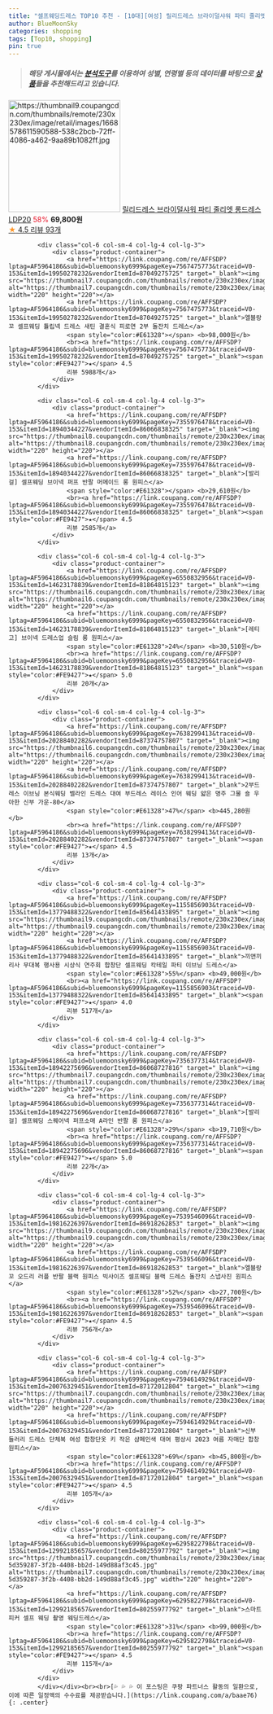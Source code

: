 ```yaml
---
title: "셀프웨딩드레스 TOP10 추천 - [10대][여성] 릴리드레스 브라이덜샤워 파티 줄리엣 롱드레스 LDP20"
author: BlueMoonSky
categories: shopping
tags: [Top10, shopping]
pin: true
---
```


> ##### 해당 게시물에서는 [**분석도구**](https://itemscout.io/)를 이용하여 **성별**, **연령별** 등의 데이터를 바탕으로 [**상품**](https://link.coupang.com/a/baae76)들을 추천해드리고 있습니다.
<div class="container"><div class="row">
            <div class="col-6 col-sm-4 col-lg-4 col-lg-3">
                <div class="product-container">
                    <a href="https://link.coupang.com/re/AFFSDP?lptag=AF5964186&subid=bluemoonsky6999&pageKey=5455952715&traceid=V0-153&itemId=8339231862&vendorItemId=75627043526" target="_blank"><img src="https://thumbnail9.coupangcdn.com/thumbnails/remote/230x230ex/image/retail/images/1668578611590588-538c2bcb-72ff-4086-a462-9aa89b1082ff.jpg" alt="https://thumbnail9.coupangcdn.com/thumbnails/remote/230x230ex/image/retail/images/1668578611590588-538c2bcb-72ff-4086-a462-9aa89b1082ff.jpg" width="220" height="220"></a>
                    <a href="https://link.coupang.com/re/AFFSDP?lptag=AF5964186&subid=bluemoonsky6999&pageKey=5455952715&traceid=V0-153&itemId=8339231862&vendorItemId=75627043526" target="_blank">릴리드레스 브라이덜샤워 파티 줄리엣 롱드레스 LDP20</a>
                    <span style="color:#E61328">58%</span> <b>69,800원</b>
                    <br><a href="https://link.coupang.com/re/AFFSDP?lptag=AF5964186&subid=bluemoonsky6999&pageKey=5455952715&traceid=V0-153&itemId=8339231862&vendorItemId=75627043526" target="_blank"><span style="color:#FE9427">★</span> 4.5
                    리뷰 93개</a>
                </div>
            </div>
            
            <div class="col-6 col-sm-4 col-lg-4 col-lg-3">
                <div class="product-container">
                    <a href="https://link.coupang.com/re/AFFSDP?lptag=AF5964186&subid=bluemoonsky6999&pageKey=7567475773&traceid=V0-153&itemId=19950278232&vendorItemId=87049275725" target="_blank"><img src="https://thumbnail7.coupangcdn.com/thumbnails/remote/230x230ex/image/vendor_inventory/6463/27153bafac0139887ae4da15896b14e86348dcbcfc3ce2b39dc697ffee2a.jpg" alt="https://thumbnail7.coupangcdn.com/thumbnails/remote/230x230ex/image/vendor_inventory/6463/27153bafac0139887ae4da15896b14e86348dcbcfc3ce2b39dc697ffee2a.jpg" width="220" height="220"></a>
                    <a href="https://link.coupang.com/re/AFFSDP?lptag=AF5964186&subid=bluemoonsky6999&pageKey=7567475773&traceid=V0-153&itemId=19950278232&vendorItemId=87049275725" target="_blank">엘블랑꼬 셀프웨딩 튤립넥 드레스 새틴 결혼식 피로연 2부 돌잔치 드레스</a>
                    <span style="color:#E61328"></span> <b>98,000원</b>
                    <br><a href="https://link.coupang.com/re/AFFSDP?lptag=AF5964186&subid=bluemoonsky6999&pageKey=7567475773&traceid=V0-153&itemId=19950278232&vendorItemId=87049275725" target="_blank"><span style="color:#FE9427">★</span> 4.5
                    리뷰 5988개</a>
                </div>
            </div>
            
            <div class="col-6 col-sm-4 col-lg-4 col-lg-3">
                <div class="product-container">
                    <a href="https://link.coupang.com/re/AFFSDP?lptag=AF5964186&subid=bluemoonsky6999&pageKey=7355976478&traceid=V0-153&itemId=18940344227&vendorItemId=86066838325" target="_blank"><img src="https://thumbnail8.coupangcdn.com/thumbnails/remote/230x230ex/image/vendor_inventory/3ee7/400f2f3c57aaba4798ef00b0d46a97d1b71cfcff9f560909683e0d099dc1.JPG" alt="https://thumbnail8.coupangcdn.com/thumbnails/remote/230x230ex/image/vendor_inventory/3ee7/400f2f3c57aaba4798ef00b0d46a97d1b71cfcff9f560909683e0d099dc1.JPG" width="220" height="220"></a>
                    <a href="https://link.coupang.com/re/AFFSDP?lptag=AF5964186&subid=bluemoonsky6999&pageKey=7355976478&traceid=V0-153&itemId=18940344227&vendorItemId=86066838325" target="_blank">[발리걸] 셀프웨딩 브이넥 퍼프 반팔 머메이드 롱 원피스</a>
                    <span style="color:#E61328"></span> <b>29,610원</b>
                    <br><a href="https://link.coupang.com/re/AFFSDP?lptag=AF5964186&subid=bluemoonsky6999&pageKey=7355976478&traceid=V0-153&itemId=18940344227&vendorItemId=86066838325" target="_blank"><span style="color:#FE9427">★</span> 4.5
                    리뷰 2585개</a>
                </div>
            </div>
            
            <div class="col-6 col-sm-4 col-lg-4 col-lg-3">
                <div class="product-container">
                    <a href="https://link.coupang.com/re/AFFSDP?lptag=AF5964186&subid=bluemoonsky6999&pageKey=6550832956&traceid=V0-153&itemId=14623178839&vendorItemId=81864815123" target="_blank"><img src="https://thumbnail6.coupangcdn.com/thumbnails/remote/230x230ex/image/vendor_inventory/bb70/1e87a0ef947a2d6d98e8df5e56ffad175d897911594aa1dce639043288a7.jpg" alt="https://thumbnail6.coupangcdn.com/thumbnails/remote/230x230ex/image/vendor_inventory/bb70/1e87a0ef947a2d6d98e8df5e56ffad175d897911594aa1dce639043288a7.jpg" width="220" height="220"></a>
                    <a href="https://link.coupang.com/re/AFFSDP?lptag=AF5964186&subid=bluemoonsky6999&pageKey=6550832956&traceid=V0-153&itemId=14623178839&vendorItemId=81864815123" target="_blank">[레티고] 브이넥 드레스업 슬림 롱 원피스</a>
                    <span style="color:#E61328">24%</span> <b>30,510원</b>
                    <br><a href="https://link.coupang.com/re/AFFSDP?lptag=AF5964186&subid=bluemoonsky6999&pageKey=6550832956&traceid=V0-153&itemId=14623178839&vendorItemId=81864815123" target="_blank"><span style="color:#FE9427">★</span> 5.0
                    리뷰 20개</a>
                </div>
            </div>
            
            <div class="col-6 col-sm-4 col-lg-4 col-lg-3">
                <div class="product-container">
                    <a href="https://link.coupang.com/re/AFFSDP?lptag=AF5964186&subid=bluemoonsky6999&pageKey=7638299413&traceid=V0-153&itemId=20288402282&vendorItemId=87374757807" target="_blank"><img src="https://thumbnail6.coupangcdn.com/thumbnails/remote/230x230ex/image/vendor_inventory/e046/e8f2bb3a07762986c486a69125654cac3a3f46488c21f0fe9a90b1a96f96.jpg" alt="https://thumbnail6.coupangcdn.com/thumbnails/remote/230x230ex/image/vendor_inventory/e046/e8f2bb3a07762986c486a69125654cac3a3f46488c21f0fe9a90b1a96f96.jpg" width="220" height="220"></a>
                    <a href="https://link.coupang.com/re/AFFSDP?lptag=AF5964186&subid=bluemoonsky6999&pageKey=7638299413&traceid=V0-153&itemId=20288402282&vendorItemId=87374757807" target="_blank">2부드레스 이브닝 본식웨딩 벨라인 드레스 대여 부드레스 레이스 인어 웨딩 얇은 명주 그물 숄 우아한 신부 가운-80</a>
                    <span style="color:#E61328">47%</span> <b>445,280원</b>
                    <br><a href="https://link.coupang.com/re/AFFSDP?lptag=AF5964186&subid=bluemoonsky6999&pageKey=7638299413&traceid=V0-153&itemId=20288402282&vendorItemId=87374757807" target="_blank"><span style="color:#FE9427">★</span> 4.5
                    리뷰 13개</a>
                </div>
            </div>
            
            <div class="col-6 col-sm-4 col-lg-4 col-lg-3">
                <div class="product-container">
                    <a href="https://link.coupang.com/re/AFFSDP?lptag=AF5964186&subid=bluemoonsky6999&pageKey=1155856903&traceid=V0-153&itemId=13779488322&vendorItemId=85641433895" target="_blank"><img src="https://thumbnail9.coupangcdn.com/thumbnails/remote/230x230ex/image/vendor_inventory/c5cc/13e534435968b4dd8dd36fd5c2746cc3bc9dc28e3e3b2651a9a7dffb4e3d.jpg" alt="https://thumbnail9.coupangcdn.com/thumbnails/remote/230x230ex/image/vendor_inventory/c5cc/13e534435968b4dd8dd36fd5c2746cc3bc9dc28e3e3b2651a9a7dffb4e3d.jpg" width="220" height="220"></a>
                    <a href="https://link.coupang.com/re/AFFSDP?lptag=AF5964186&subid=bluemoonsky6999&pageKey=1155856903&traceid=V0-153&itemId=13779488322&vendorItemId=85641433895" target="_blank">끼앤끼 리사 무대복 행사용 시상식 연주회 합창단 셀프웨딩 칵테일 파티 이브닝 드레스</a>
                    <span style="color:#E61328">55%</span> <b>49,000원</b>
                    <br><a href="https://link.coupang.com/re/AFFSDP?lptag=AF5964186&subid=bluemoonsky6999&pageKey=1155856903&traceid=V0-153&itemId=13779488322&vendorItemId=85641433895" target="_blank"><span style="color:#FE9427">★</span> 4.0
                    리뷰 517개</a>
                </div>
            </div>
            
            <div class="col-6 col-sm-4 col-lg-4 col-lg-3">
                <div class="product-container">
                    <a href="https://link.coupang.com/re/AFFSDP?lptag=AF5964186&subid=bluemoonsky6999&pageKey=7356377314&traceid=V0-153&itemId=18942275696&vendorItemId=86068727816" target="_blank"><img src="https://thumbnail7.coupangcdn.com/thumbnails/remote/230x230ex/image/vendor_inventory/e595/3116030e94f53d020c2d7f18e6c72ad9102218cc2b727d9546cdf92f26b9.JPG" alt="https://thumbnail7.coupangcdn.com/thumbnails/remote/230x230ex/image/vendor_inventory/e595/3116030e94f53d020c2d7f18e6c72ad9102218cc2b727d9546cdf92f26b9.JPG" width="220" height="220"></a>
                    <a href="https://link.coupang.com/re/AFFSDP?lptag=AF5964186&subid=bluemoonsky6999&pageKey=7356377314&traceid=V0-153&itemId=18942275696&vendorItemId=86068727816" target="_blank">[발리걸] 셀프웨딩 스퀘어넥 퍼프소매 A라인 반팔 롱 원피스</a>
                    <span style="color:#E61328">29%</span> <b>19,710원</b>
                    <br><a href="https://link.coupang.com/re/AFFSDP?lptag=AF5964186&subid=bluemoonsky6999&pageKey=7356377314&traceid=V0-153&itemId=18942275696&vendorItemId=86068727816" target="_blank"><span style="color:#FE9427">★</span> 5.0
                    리뷰 22개</a>
                </div>
            </div>
            
            <div class="col-6 col-sm-4 col-lg-4 col-lg-3">
                <div class="product-container">
                    <a href="https://link.coupang.com/re/AFFSDP?lptag=AF5964186&subid=bluemoonsky6999&pageKey=7539546096&traceid=V0-153&itemId=19816226397&vendorItemId=86918262853" target="_blank"><img src="https://thumbnail9.coupangcdn.com/thumbnails/remote/230x230ex/image/vendor_inventory/c8b5/028a638383693b07624128c5038dad45aefd8e395da0dbd0f51520c27147.jpg" alt="https://thumbnail9.coupangcdn.com/thumbnails/remote/230x230ex/image/vendor_inventory/c8b5/028a638383693b07624128c5038dad45aefd8e395da0dbd0f51520c27147.jpg" width="220" height="220"></a>
                    <a href="https://link.coupang.com/re/AFFSDP?lptag=AF5964186&subid=bluemoonsky6999&pageKey=7539546096&traceid=V0-153&itemId=19816226397&vendorItemId=86918262853" target="_blank">엘블랑꼬 오드리 러플 반팔 블랙 원피스 빅사이즈 셀프웨딩 블랙 드레스 돌잔치 스냅사진 원피스</a>
                    <span style="color:#E61328">52%</span> <b>27,700원</b>
                    <br><a href="https://link.coupang.com/re/AFFSDP?lptag=AF5964186&subid=bluemoonsky6999&pageKey=7539546096&traceid=V0-153&itemId=19816226397&vendorItemId=86918262853" target="_blank"><span style="color:#FE9427">★</span> 4.5
                    리뷰 756개</a>
                </div>
            </div>
            
            <div class="col-6 col-sm-4 col-lg-4 col-lg-3">
                <div class="product-container">
                    <a href="https://link.coupang.com/re/AFFSDP?lptag=AF5964186&subid=bluemoonsky6999&pageKey=7594614929&traceid=V0-153&itemId=20076329451&vendorItemId=87172012804" target="_blank"><img src="https://thumbnail7.coupangcdn.com/thumbnails/remote/230x230ex/image/vendor_inventory/7da2/ecc2738c698af06e821521483e82c0124680a9000d53818b528af6192a57.png" alt="https://thumbnail7.coupangcdn.com/thumbnails/remote/230x230ex/image/vendor_inventory/7da2/ecc2738c698af06e821521483e82c0124680a9000d53818b528af6192a57.png" width="220" height="220"></a>
                    <a href="https://link.coupang.com/re/AFFSDP?lptag=AF5964186&subid=bluemoonsky6999&pageKey=7594614929&traceid=V0-153&itemId=20076329451&vendorItemId=87172012804" target="_blank">신부 들러리 드레스 단체복 여성 합창단옷 키 작은 샴페인색 대여 평상시 2023 여름 자매단 합창 원피스</a>
                    <span style="color:#E61328">69%</span> <b>45,800원</b>
                    <br><a href="https://link.coupang.com/re/AFFSDP?lptag=AF5964186&subid=bluemoonsky6999&pageKey=7594614929&traceid=V0-153&itemId=20076329451&vendorItemId=87172012804" target="_blank"><span style="color:#FE9427">★</span> 4.5
                    리뷰 105개</a>
                </div>
            </div>
            
            <div class="col-6 col-sm-4 col-lg-4 col-lg-3">
                <div class="product-container">
                    <a href="https://link.coupang.com/re/AFFSDP?lptag=AF5964186&subid=bluemoonsky6999&pageKey=6295822798&traceid=V0-153&itemId=12992185657&vendorItemId=80255977792" target="_blank"><img src="https://thumbnail7.coupangcdn.com/thumbnails/remote/230x230ex/image/retail/images/16698835390039863-5d359287-3f2b-4408-bb2d-149d88af3c45.jpg" alt="https://thumbnail7.coupangcdn.com/thumbnails/remote/230x230ex/image/retail/images/16698835390039863-5d359287-3f2b-4408-bb2d-149d88af3c45.jpg" width="220" height="220"></a>
                    <a href="https://link.coupang.com/re/AFFSDP?lptag=AF5964186&subid=bluemoonsky6999&pageKey=6295822798&traceid=V0-153&itemId=12992185657&vendorItemId=80255977792" target="_blank">스마트피커 셀프 웨딩 촬영 웨딩드레스</a>
                    <span style="color:#E61328">31%</span> <b>99,000원</b>
                    <br><a href="https://link.coupang.com/re/AFFSDP?lptag=AF5964186&subid=bluemoonsky6999&pageKey=6295822798&traceid=V0-153&itemId=12992185657&vendorItemId=80255977792" target="_blank"><span style="color:#FE9427">★</span> 4.5
                    리뷰 115개</a>
                </div>
            </div>
            </div></div><br><br>[💦 💦 💦 이 포스팅은 쿠팡 파트너스 활동의 일환으로, 이에 따른 일정액의 수수료를 제공받습니다.](https://link.coupang.com/a/baae76){: .center}